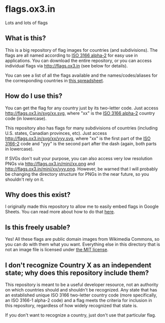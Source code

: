 # flags.ox3.in
Lots and lots of flags

## What is this?
This is a big repository of flag images for countries (and subdivisions). The flags are all named according to [ISO 3166 alpha-2](https://en.wikipedia.org/wiki/ISO_3166-1_alpha-2) for easy use in applications. You can download the entire repository, or you can access individual flags via http://flags.ox3.in (see below for details).

You can see a list of all the flags available and the names/codes/aliases for the corresponding countries in [this spreadsheet](https://docs.google.com/spreadsheets/d/1GoDDhtoDuKwDv9pB5hKFkcHzhI420z2lr4szovryXaU/edit#gid=0).

## How do I use this?
You can get the flag for any country just by its two-letter code. Just access http://flags.ox3.in/svg/xx.svg, where "xx" is the [ISO 3166 alpha-2](https://en.wikipedia.org/wiki/ISO_3166-1_alpha-2#Officially_assigned_code_elements) country code (in lowercase).

This repository also has flags for many subdivisions of countries (including U.S. states, Canadian provinces, etc). Just access http://flags.ox3.in/svg/xx/yyy.svg, where "xx" is the first part of the [ISO 3166-2](https://en.wikipedia.org/wiki/ISO_3166-2#Current_codes) code and "yyy" is the second part after the dash (again, both parts in lowercase).

If SVGs don't suit your purpose, you can also access very low resolution PNGs via http://flags.ox3.in/mini/xx.png and http://flags.ox3.in/mini/xx/yyy.png. However, be warned that I will probably be changing the directory structure for PNGs in the near future, so you shouldn't rely on it.

## Why does this exist?
I originally made this repository to allow me to easily embed flags in Google Sheets. You can read more about how to do that [here](https://github.com/oxguy3/flags/blob/gh-pages/GOOGLE_SHEETS.md).

## Is this freely usable?
Yes! All these flags are public domain images from Wikimedia Commons, so you can do with them what you want. Everything else in this directory that is not an image file is licensed under [the MIT license](http://oxguy3.mit-license.org/).

## I don't recognize Country X as an independent state; why does this repository include them?
This repository is meant to be a useful developer resource, not an authority on which countries should and shouldn't be recognized. Any state that has an established unique ISO 3166 two-letter country code (more specifically, an ISO 3166-1 alpha-2 code) and a flag meets the criteria for inclusion in this repository, regardless of how widely recognized that state is.

If you don't want to recognize a country, just don't use that particular flag.

